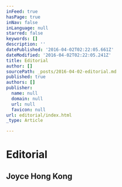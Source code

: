 ```yaml
---
inFeed: true
hasPage: true
inNav: false
inLanguage: null
starred: false
keywords: []
description: ''
datePublished: '2016-04-02T02:22:05.661Z'
dateModified: '2016-04-02T02:22:05.241Z'
title: Editorial
author: []
sourcePath: _posts/2016-04-02-editorial.md
published: true
authors: []
publisher:
  name: null
  domain: null
  url: null
  favicon: null
url: editorial/index.html
_type: Article

---
```

# Editorial

## Joyce Hong Kong